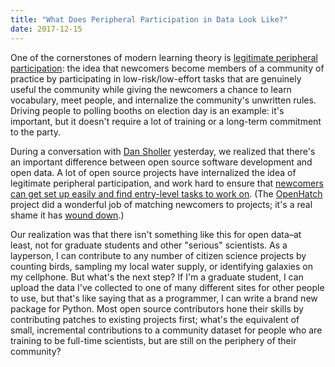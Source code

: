 ```yaml
---
title: "What Does Peripheral Participation in Data Look Like?"
date: 2017-12-15
---
```


One of the cornerstones of modern learning theory is [legitimate peripheral participation][lpp]:
the idea that newcomers become members of a community of practice
by participating in low-risk/low-effort tasks
that are genuinely useful the community
while giving the newcomers a chance to learn vocabulary,
meet people,
and internalize the community's unwritten rules.
Driving people to polling booths on election day is an example:
it's important,
but it doesn't require a lot of training or a long-term commitment to the party.

During a conversation with [Dan Sholler][sholler] yesterday,
we realized that there's an important difference between open source software development
and open data.
A lot of open source projects have internalized the idea of legitimate peripheral participation,
and work hard to ensure that [newcomers can get set up easily and find entry-level tasks to work on][steinmacher].
(The [OpenHatch][openhatch] project did a wonderful job of matching newcomers to projects;
it's a real shame it has [wound down][openhatch-end].)

Our realization was that there isn't something like this for open data–at least,
not for graduate students and other "serious" scientists.
As a layperson,
I can contribute to any number of citizen science projects by counting birds,
sampling my local water supply,
or identifying galaxies on my cellphone.
But what's the next step?
If I'm a graduate student,
I can upload the data I've collected to one of many different sites for other people to use,
but that's like saying that as a programmer,
I can write a brand new package for Python.
Most open source contributors hone their skills by contributing patches to existing projects first;
what's the equivalent of small, incremental contributions to a community dataset
for people who are training to be full-time scientists,
but are still on the periphery of their community?

[lpp]: https://en.wikipedia.org/wiki/Legitimate_peripheral_participation
[openhatch]: https://openhatch.org/
[openhatch-end]: https://blog.openhatch.org/2017/celebrating-our-successes-and-winding-down-as-an-organization/
[sholler]: https://danielsholler.wordpress.com/
[steinmacher]: http://www.igor.pro.br/publica/papers/OSS2014.pdf
